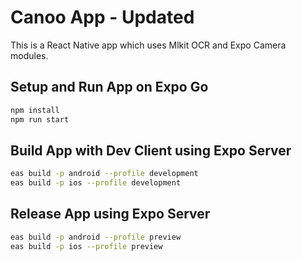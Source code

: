 # Canoo App - Updated

This is a React Native app which uses Mlkit OCR and Expo Camera modules.

## Setup and Run App on Expo Go

```sh
npm install
npm run start
```

## Build App with Dev Client using Expo Server

```sh
eas build -p android --profile development
eas build -p ios --profile development
```

## Release App using Expo Server

```sh
eas build -p android --profile preview
eas build -p ios --profile preview
```
